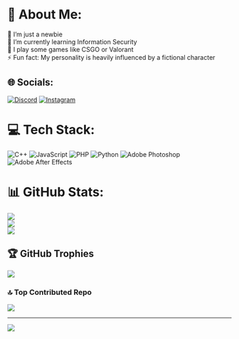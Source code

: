 # 💫 About Me:
🔭 I’m just a newbie <br>🌱 I’m currently learning Information Security<br>💬 I play some games like CSGO or Valorant<br>⚡ Fun fact: My personality is heavily influenced by a fictional character 


## 🌐 Socials:
[![Discord](https://img.shields.io/badge/Discord-%237289DA.svg?logo=discord&logoColor=white)](https://discord.gg/yuu_2802) [![Instagram](https://img.shields.io/badge/Instagram-%23E4405F.svg?logo=Instagram&logoColor=white)](https://instagram.com/yuu.npd1) 

# 💻 Tech Stack:
![C++](https://img.shields.io/badge/c++-%2300599C.svg?style=for-the-badge&logo=c%2B%2B&logoColor=white) ![JavaScript](https://img.shields.io/badge/javascript-%23323330.svg?style=for-the-badge&logo=javascript&logoColor=%23F7DF1E) ![PHP](https://img.shields.io/badge/php-%23777BB4.svg?style=for-the-badge&logo=php&logoColor=white) ![Python](https://img.shields.io/badge/python-3670A0?style=for-the-badge&logo=python&logoColor=ffdd54) ![Adobe Photoshop](https://img.shields.io/badge/adobephotoshop-%2331A8FF.svg?style=for-the-badge&logo=adobephotoshop&logoColor=white) ![Adobe After Effects](https://img.shields.io/badge/Adobe%20After%20Effects-9999FF.svg?style=for-the-badge&logo=Adobe%20After%20Effects&logoColor=white)
# 📊 GitHub Stats:
![](https://github-readme-stats.vercel.app/api?username=anzuukino&theme=dark&hide_border=false&include_all_commits=true&count_private=true)<br/>
![](https://github-readme-streak-stats.herokuapp.com/?user=anzuukino&theme=dark&hide_border=false)<br/>
![](https://github-readme-stats.vercel.app/api/top-langs/?username=anzuukino&theme=dark&hide_border=false&include_all_commits=true&count_private=true&layout=compact)

## 🏆 GitHub Trophies
![](https://github-profile-trophy.vercel.app/?username=anzuukino&theme=radical&no-frame=false&no-bg=true&margin-w=4)

### 🔝 Top Contributed Repo
![](https://github-contributor-stats.vercel.app/api?username=anzuukino&limit=5&theme=dark&combine_all_yearly_contributions=true)

---
[![](https://visitcount.itsvg.in/api?id=anzuukino&icon=0&color=1)](https://visitcount.itsvg.in)

<!-- Proudly created with GPRM ( https://gprm.itsvg.in ) -->

